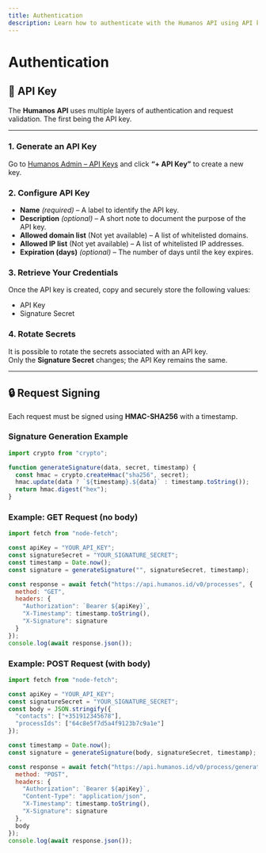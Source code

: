 ```yaml
---
title: Authentication
description: Learn how to authenticate with the Humanos API using API keys and request signing
---
```


# Authentication

## 🔑 API Key

The **Humanos API** uses multiple layers of authentication and request validation. The first being the API key.

---

### 1. Generate an API Key
Go to [Humanos Admin – API Keys](https://app.humanos.id/admin/api-keys) and click **“+ API Key”** to create a new key.

### 2. Configure API Key
- **Name** _(required)_ – A label to identify the API key.  
- **Description** _(optional)_ – A short note to document the purpose of the API key.  
- **Allowed domain list** (Not yet available) – A list of whitelisted domains.  
- **Allowed IP list** (Not yet available) – A list of whitelisted IP addresses.  
- **Expiration (days)** _(optional)_ – The number of days until the key expires.

### 3. Retrieve Your Credentials
Once the API key is created, copy and securely store the following values:
- API Key  
- Signature Secret  

### 4. Rotate Secrets
It is possible to rotate the secrets associated with an API key.  
Only the **Signature Secret** changes; the API Key remains the same.

---

## 🔒 Request Signing

Each request must be signed using **HMAC-SHA256** with a timestamp.

### Signature Generation Example
```javascript
import crypto from "crypto";

function generateSignature(data, secret, timestamp) {
  const hmac = crypto.createHmac("sha256", secret);
  hmac.update(data ? `${timestamp}.${data}` : timestamp.toString());
  return hmac.digest("hex");
}
```

### Example: GET Request (no body)
```javascript
import fetch from "node-fetch";

const apiKey = "YOUR_API_KEY";
const signatureSecret = "YOUR_SIGNATURE_SECRET";
const timestamp = Date.now();
const signature = generateSignature("", signatureSecret, timestamp);

const response = await fetch("https://api.humanos.id/v0/processes", {
  method: "GET",
  headers: {
    "Authorization": `Bearer ${apiKey}`,
    "X-Timestamp": timestamp.toString(),
    "X-Signature": signature
  }
});
console.log(await response.json());
```

### Example: POST Request (with body)
```javascript
import fetch from "node-fetch";

const apiKey = "YOUR_API_KEY";
const signatureSecret = "YOUR_SIGNATURE_SECRET";
const body = JSON.stringify({
  "contacts": ["+351912345678"],
  "processIds": ["64c8e5f7d5a4f9123b7c9a1e"]
});

const timestamp = Date.now();
const signature = generateSignature(body, signatureSecret, timestamp);

const response = await fetch("https://api.humanos.id/v0/process/generate", {
  method: "POST",
  headers: {
    "Authorization": `Bearer ${apiKey}`,
    "Content-Type": "application/json",
    "X-Timestamp": timestamp.toString(),
    "X-Signature": signature
  },
  body
});
console.log(await response.json());
```
